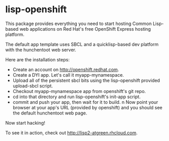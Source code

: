 lisp-openshift
==============

This package provides everything you need to start hosting Common
Lisp-based web applications on Red Hat's free OpenShift Express hosting
platform.

The default app template uses SBCL and a quicklisp-based dev platform
with the hunchentoot web server.

Here are the installation steps:

* Create an account on http://openshift.redhat.com.
* Create a DYI app. Let's call it myapp-mynamespace.
* Upload all of the persistent sbcl bits using the lisp-openshift  provided upload-sbcl script.
* Checkout myapp-mynamespace app from openshift's git repo.
* cd into that directory and run lisp-openshift's init-app script.
* commit and push your app, then wait for it to build.
n
Now point your browser at your app's URL (provided by openshift) and
you should see the default hunchentoot web page.

Now start hacking!

To see it in action, check out http://lisp2-atgreen.rhcloud.com.
